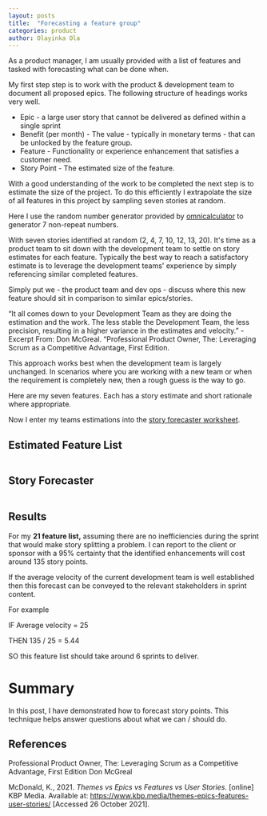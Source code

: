 ```yaml
---
layout: posts
title:  "Forecasting a feature group"
categories: product
author: Olayinka Ola
---
```


As a product manager, I am usually provided with a list of features and tasked with forecasting what can be done when.

My first step step is to work with the product & development team to document all proposed epics. The following structure of headings works very well.

- Epic - a large user story that cannot be delivered as defined within a single sprint
- Benefit (per month) - The value - typically in monetary terms - that can be unlocked by the feature group.
- Feature - Functionality or experience enhancement that satisfies a customer need.
- Story Point - The estimated size of the feature.


With a good understanding of the work to be completed the next step is to estimate the size of the project. To do this efficiently I extrapolate the size of all features in this project by sampling seven stories at random.

Here I use the random number generator provided by [omnicalculator](https://www.omnicalculator.com/statistics/random-number)  to generator 7 non-repeat numbers.

With seven stories identified at random (2, 4, 7, 10, 12, 13, 20). It's time as a product team to sit down with the development team to settle on story estimates for each feature. Typically the best way to reach a satisfactory estimate is to leverage the development teams' experience by simply referencing similar completed features.

Simply put we - the product team and dev ops - discuss where this new feature should sit in comparison to similar epics/stories.


“It all comes down to your Development Team as they are doing the estimation and the work. The less stable the Development Team, the less precision, resulting in a higher variance in the estimates and velocity.”
    - Excerpt From: Don McGreal. “Professional Product Owner, The: Leveraging Scrum as a Competitive Advantage, First Edition.

This approach works best when the development team is largely unchanged. In scenarios where you are working with a new team or when the requirement is completely new, then a rough guess is the way to go.

Here are my seven features. Each has a story estimate and short rationale where appropriate.


Now I enter my teams estimations into the [story forecaster worksheet](https://github.com/FocusedObjective/FocusedObjective.Resources/tree/master/Spreadsheets).

## Estimated Feature List

<img src="{{ site.url }}{{ site.baseurl }}/assets/images/Estimation1.png" alt="">

## Story Forecaster

<img src="{{ site.url }}{{ site.baseurl }}/assets/images/estimation results.png" alt="">

## Results

For my **21 feature list,** assuming there are no inefficiencies during the sprint that would make story splitting a problem. I can report to the client or sponsor with a 95% certainty that the identified enhancements will cost around 135 story points.

If the average velocity of the current development team is well established then this forecast can be conveyed to the relevant stakeholders in sprint content.

For example

IF Average velocity = 25

THEN 135 / 25 = 5.44

SO this feature list should take around 6 sprints to deliver.

# Summary
In this post, I have demonstrated how to forecast story points. This technique helps answer questions about what we can / should do.

## References

Professional Product Owner, The: Leveraging Scrum as a Competitive Advantage, First Edition Don McGreal

McDonald, K., 2021. *Themes vs Epics vs Features vs User Stories*. [online] KBP Media. Available at: <https://www.kbp.media/themes-epics-features-user-stories/> [Accessed 26 October 2021].

[response-variable]: https://github.com/hightowerr/notebooks
[here]: https://github.com/hightowerr/notebooks
